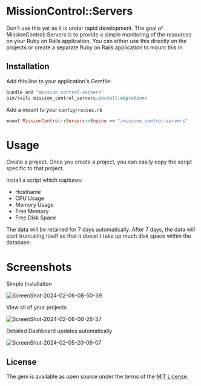 # MissionControl::Servers
Don't use this yet as it is under rapid development. The goal of MissionControl::Servers is to provide a simple monitoring of the resources
on your Ruby on Rails application. You can either use this directly on the projects or create a separate Ruby on Rails application to mount this in.

## Installation
Add this line to your application's Gemfile:

```ruby
bundle add "mission_control-servers"
bin/rails mission_control_servers:install:migrations
```

Add a mount to your `config/routes.rb`

```ruby
mount MissionControl::Servers::Engine => "/mission_control-servers"
```
# Usage

Create a project. Once you create a project, you can easily copy the script specific to that project.

Install a script which captures:

- Hostname
- CPU Usage
- Memory Usage
- Free Memory
- Free Disk Space

The data will be retained for 7 days automatically. After 7 days, the data will start truncating itself so that it doesn't take
up much disk space within the database.

# Screenshots

Simple Installation

![ScreenShot-2024-02-06-08-50-39](https://github.com/kobaltz/mission_control-servers/assets/635114/78f96ff6-ac14-4798-96a5-59a59eff574c)

View all of your projects

![ScreenShot-2024-02-06-00-26-37](https://github.com/kobaltz/mission_control-servers/assets/635114/b7e37682-34ff-404a-a158-92e310496696)

Detailed Dashboard updates automatically

![ScreenShot-2024-02-05-20-06-07](https://github.com/kobaltz/mission_control-servers/assets/635114/aea31795-80e5-41ae-bad4-8233386dc31f)


## License
The gem is available as open source under the terms of the [MIT License](https://opensource.org/licenses/MIT).
